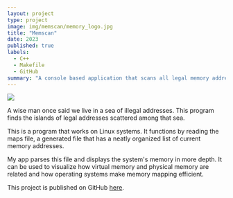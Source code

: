 ```yaml
---
layout: project
type: project
image: img/memscan/memory_logo.jpg
title: "Memscan"
date: 2023
published: true
labels:
  - C++
  - Makefile
  - GitHub
summary: "A console based application that scans all legal memory addresses on the system."
---
```


<img class="img-fluid" src="../img/memscan.jpg"> 

A wise man once said we live in a sea of illegal addresses. This program finds the islands of legal addresses scattered among that sea.  

This is a program that works on Linux systems. It functions by reading the maps file, a generated file that has a neatly organized list of current memory addresses.

My app parses this file and displays the system's memory in more depth. It can be used to visualize how virtual memory and physical memory are related and how operating systems make memory mapping efficient.

This project is published on GitHub [here](https://github.com/kairemUH/memscan).
